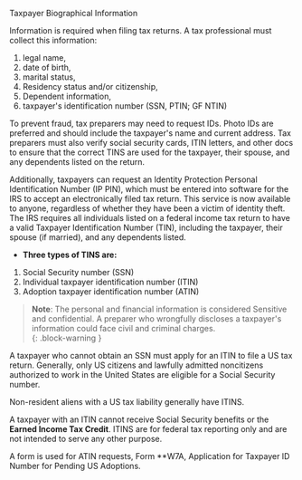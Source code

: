 Taxpayer Biographical Information

Information is required when filing tax returns. A tax professional must collect this information: 
1. legal name, 
2. date of birth, 
3. marital status, 
4. Residency status and/or citizenship, 
5. Dependent information, 
5. taxpayer's identification number (SSN, PTIN; GF NTIN)

To prevent fraud, tax preparers may need to request IDs. Photo IDs are preferred and should include the taxpayer's name and current address. Tax preparers must also verify social security cards, ITIN letters, and other docs to ensure that the correct TINS are used for the taxpayer, their spouse, and any dependents listed on the return. 

Additionally, taxpayers can request an Identity Protection Personal Identification Number (IP PIN), which must be entered into software for the IRS to accept an electronically filed tax return. This service is now available to anyone, regardless of whether they have been a victim of identity theft. The IRS requires all individuals listed on a federal income tax return to have a valid Taxpayer Identification Number (TIN), including the taxpayer, their spouse (if married), and any dependents listed. 

- **Three types of TINS are:**
1. Social Security number (SSN)
2. Individual taxpayer identification number (ITIN)
3. Adoption taxpayer identification number (ATIN)

> **Note**: The personal and financial information is considered Sensitive and confidential. A preparer who wrongfully discloses a taxpayer's information could face civil and criminal charges.  
{: .block-warning }

A taxpayer who cannot obtain an SSN must apply for an ITIN to file a US tax return. Generally, only US citizens and lawfully admitted noncitizens authorized to work in the United States are eligible for a Social Security number.

Non-resident aliens with a US tax liability generally have ITINS.

A taxpayer with an ITIN cannot receive Social Security benefits or the **Earned Income Tax Credit**. ITINS are for federal tax reporting only and are not intended to serve any other purpose.

A form is used for ATIN requests, Form **W7A, Application for Taxpayer ID Number for Pending US Adoptions.

